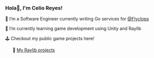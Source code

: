 <!--
**celioreyes/celioreyes** is a ✨ _special_ ✨ repository because its `README.md` (this file) appears on your GitHub profile.

Here are some ideas to get you started:

- 🔭 I’m currently working on ...
- 🌱 I’m currently learning ...
- 👯 I’m looking to collaborate on ...
- 🤔 I’m looking for help with ...
- 💬 Ask me about ...
- 📫 How to reach me: ...
- 😄 Pronouns: ...
- ⚡ Fun fact: ...

🌱 I’m currently learning how to make a game using [@Godot](https://github.com/godotengine/godot) outside of work! -- check out my progress on my [Github Board](https://github.com/orgs/gamedevbycelio/projects/1)
-->

### Hola👋, I'm Celio Reyes!

🔭 I’m a Software Engineer currently writing Go services for [@Flyclops](https://github.com/flyclops)

🌱 I’m currently learning game development using Unity and Raylib

🕹 Checkout my public game projects here!<br>

&nbsp;&nbsp;&nbsp;&nbsp;&nbsp;&nbsp;👾 [My Raylib projects](https://github.com/celioreyes?tab=repositories&q=gamedev&type=public)


